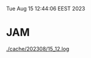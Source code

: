 Tue Aug 15 12:44:06 EEST 2023
# JAM
<a href='./cache/202308/15_12.log'>./cache/202308/15_12.log</a>
